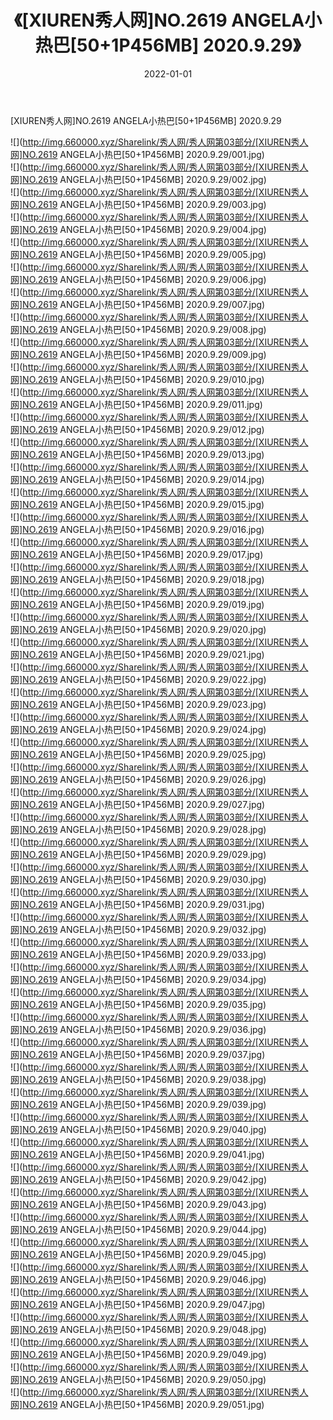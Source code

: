 ﻿---
layout: post
title:  《[XIUREN秀人网]NO.2619 ANGELA小热巴[50+1P456MB] 2020.9.29》
date:   2022-01-01
img: http://img.660000.xyz/Sharelink/秀人网/秀人网第03部分/[XIUREN秀人网]NO.2619 ANGELA小热巴[50+1P456MB] 2020.9.29/000.jpg
categories: [美女, 清纯, 唯美]
---

[XIUREN秀人网]NO.2619 ANGELA小热巴[50+1P456MB] 2020.9.29

 ![](http://img.660000.xyz/Sharelink/秀人网/秀人网第03部分/[XIUREN秀人网]NO.2619 ANGELA小热巴[50+1P456MB] 2020.9.29/001.jpg) <br>![](http://img.660000.xyz/Sharelink/秀人网/秀人网第03部分/[XIUREN秀人网]NO.2619 ANGELA小热巴[50+1P456MB] 2020.9.29/002.jpg) <br>![](http://img.660000.xyz/Sharelink/秀人网/秀人网第03部分/[XIUREN秀人网]NO.2619 ANGELA小热巴[50+1P456MB] 2020.9.29/003.jpg) <br>![](http://img.660000.xyz/Sharelink/秀人网/秀人网第03部分/[XIUREN秀人网]NO.2619 ANGELA小热巴[50+1P456MB] 2020.9.29/004.jpg) <br>![](http://img.660000.xyz/Sharelink/秀人网/秀人网第03部分/[XIUREN秀人网]NO.2619 ANGELA小热巴[50+1P456MB] 2020.9.29/005.jpg) <br>![](http://img.660000.xyz/Sharelink/秀人网/秀人网第03部分/[XIUREN秀人网]NO.2619 ANGELA小热巴[50+1P456MB] 2020.9.29/006.jpg) <br>![](http://img.660000.xyz/Sharelink/秀人网/秀人网第03部分/[XIUREN秀人网]NO.2619 ANGELA小热巴[50+1P456MB] 2020.9.29/007.jpg) <br>![](http://img.660000.xyz/Sharelink/秀人网/秀人网第03部分/[XIUREN秀人网]NO.2619 ANGELA小热巴[50+1P456MB] 2020.9.29/008.jpg) <br>![](http://img.660000.xyz/Sharelink/秀人网/秀人网第03部分/[XIUREN秀人网]NO.2619 ANGELA小热巴[50+1P456MB] 2020.9.29/009.jpg) <br>![](http://img.660000.xyz/Sharelink/秀人网/秀人网第03部分/[XIUREN秀人网]NO.2619 ANGELA小热巴[50+1P456MB] 2020.9.29/010.jpg) <br>![](http://img.660000.xyz/Sharelink/秀人网/秀人网第03部分/[XIUREN秀人网]NO.2619 ANGELA小热巴[50+1P456MB] 2020.9.29/011.jpg) <br>![](http://img.660000.xyz/Sharelink/秀人网/秀人网第03部分/[XIUREN秀人网]NO.2619 ANGELA小热巴[50+1P456MB] 2020.9.29/012.jpg) <br>![](http://img.660000.xyz/Sharelink/秀人网/秀人网第03部分/[XIUREN秀人网]NO.2619 ANGELA小热巴[50+1P456MB] 2020.9.29/013.jpg) <br>![](http://img.660000.xyz/Sharelink/秀人网/秀人网第03部分/[XIUREN秀人网]NO.2619 ANGELA小热巴[50+1P456MB] 2020.9.29/014.jpg) <br>![](http://img.660000.xyz/Sharelink/秀人网/秀人网第03部分/[XIUREN秀人网]NO.2619 ANGELA小热巴[50+1P456MB] 2020.9.29/015.jpg) <br>![](http://img.660000.xyz/Sharelink/秀人网/秀人网第03部分/[XIUREN秀人网]NO.2619 ANGELA小热巴[50+1P456MB] 2020.9.29/016.jpg) <br>![](http://img.660000.xyz/Sharelink/秀人网/秀人网第03部分/[XIUREN秀人网]NO.2619 ANGELA小热巴[50+1P456MB] 2020.9.29/017.jpg) <br>![](http://img.660000.xyz/Sharelink/秀人网/秀人网第03部分/[XIUREN秀人网]NO.2619 ANGELA小热巴[50+1P456MB] 2020.9.29/018.jpg) <br>![](http://img.660000.xyz/Sharelink/秀人网/秀人网第03部分/[XIUREN秀人网]NO.2619 ANGELA小热巴[50+1P456MB] 2020.9.29/019.jpg) <br>![](http://img.660000.xyz/Sharelink/秀人网/秀人网第03部分/[XIUREN秀人网]NO.2619 ANGELA小热巴[50+1P456MB] 2020.9.29/020.jpg) <br>![](http://img.660000.xyz/Sharelink/秀人网/秀人网第03部分/[XIUREN秀人网]NO.2619 ANGELA小热巴[50+1P456MB] 2020.9.29/021.jpg) <br>![](http://img.660000.xyz/Sharelink/秀人网/秀人网第03部分/[XIUREN秀人网]NO.2619 ANGELA小热巴[50+1P456MB] 2020.9.29/022.jpg) <br>![](http://img.660000.xyz/Sharelink/秀人网/秀人网第03部分/[XIUREN秀人网]NO.2619 ANGELA小热巴[50+1P456MB] 2020.9.29/023.jpg) <br>![](http://img.660000.xyz/Sharelink/秀人网/秀人网第03部分/[XIUREN秀人网]NO.2619 ANGELA小热巴[50+1P456MB] 2020.9.29/024.jpg) <br>![](http://img.660000.xyz/Sharelink/秀人网/秀人网第03部分/[XIUREN秀人网]NO.2619 ANGELA小热巴[50+1P456MB] 2020.9.29/025.jpg) <br>![](http://img.660000.xyz/Sharelink/秀人网/秀人网第03部分/[XIUREN秀人网]NO.2619 ANGELA小热巴[50+1P456MB] 2020.9.29/026.jpg) <br>![](http://img.660000.xyz/Sharelink/秀人网/秀人网第03部分/[XIUREN秀人网]NO.2619 ANGELA小热巴[50+1P456MB] 2020.9.29/027.jpg) <br>![](http://img.660000.xyz/Sharelink/秀人网/秀人网第03部分/[XIUREN秀人网]NO.2619 ANGELA小热巴[50+1P456MB] 2020.9.29/028.jpg) <br>![](http://img.660000.xyz/Sharelink/秀人网/秀人网第03部分/[XIUREN秀人网]NO.2619 ANGELA小热巴[50+1P456MB] 2020.9.29/029.jpg) <br>![](http://img.660000.xyz/Sharelink/秀人网/秀人网第03部分/[XIUREN秀人网]NO.2619 ANGELA小热巴[50+1P456MB] 2020.9.29/030.jpg) <br>![](http://img.660000.xyz/Sharelink/秀人网/秀人网第03部分/[XIUREN秀人网]NO.2619 ANGELA小热巴[50+1P456MB] 2020.9.29/031.jpg) <br>![](http://img.660000.xyz/Sharelink/秀人网/秀人网第03部分/[XIUREN秀人网]NO.2619 ANGELA小热巴[50+1P456MB] 2020.9.29/032.jpg) <br>![](http://img.660000.xyz/Sharelink/秀人网/秀人网第03部分/[XIUREN秀人网]NO.2619 ANGELA小热巴[50+1P456MB] 2020.9.29/033.jpg) <br>![](http://img.660000.xyz/Sharelink/秀人网/秀人网第03部分/[XIUREN秀人网]NO.2619 ANGELA小热巴[50+1P456MB] 2020.9.29/034.jpg) <br>![](http://img.660000.xyz/Sharelink/秀人网/秀人网第03部分/[XIUREN秀人网]NO.2619 ANGELA小热巴[50+1P456MB] 2020.9.29/035.jpg) <br>![](http://img.660000.xyz/Sharelink/秀人网/秀人网第03部分/[XIUREN秀人网]NO.2619 ANGELA小热巴[50+1P456MB] 2020.9.29/036.jpg) <br>![](http://img.660000.xyz/Sharelink/秀人网/秀人网第03部分/[XIUREN秀人网]NO.2619 ANGELA小热巴[50+1P456MB] 2020.9.29/037.jpg) <br>![](http://img.660000.xyz/Sharelink/秀人网/秀人网第03部分/[XIUREN秀人网]NO.2619 ANGELA小热巴[50+1P456MB] 2020.9.29/038.jpg) <br>![](http://img.660000.xyz/Sharelink/秀人网/秀人网第03部分/[XIUREN秀人网]NO.2619 ANGELA小热巴[50+1P456MB] 2020.9.29/039.jpg) <br>![](http://img.660000.xyz/Sharelink/秀人网/秀人网第03部分/[XIUREN秀人网]NO.2619 ANGELA小热巴[50+1P456MB] 2020.9.29/040.jpg) <br>![](http://img.660000.xyz/Sharelink/秀人网/秀人网第03部分/[XIUREN秀人网]NO.2619 ANGELA小热巴[50+1P456MB] 2020.9.29/041.jpg) <br>![](http://img.660000.xyz/Sharelink/秀人网/秀人网第03部分/[XIUREN秀人网]NO.2619 ANGELA小热巴[50+1P456MB] 2020.9.29/042.jpg) <br>![](http://img.660000.xyz/Sharelink/秀人网/秀人网第03部分/[XIUREN秀人网]NO.2619 ANGELA小热巴[50+1P456MB] 2020.9.29/043.jpg) <br>![](http://img.660000.xyz/Sharelink/秀人网/秀人网第03部分/[XIUREN秀人网]NO.2619 ANGELA小热巴[50+1P456MB] 2020.9.29/044.jpg) <br>![](http://img.660000.xyz/Sharelink/秀人网/秀人网第03部分/[XIUREN秀人网]NO.2619 ANGELA小热巴[50+1P456MB] 2020.9.29/045.jpg) <br>![](http://img.660000.xyz/Sharelink/秀人网/秀人网第03部分/[XIUREN秀人网]NO.2619 ANGELA小热巴[50+1P456MB] 2020.9.29/046.jpg) <br>![](http://img.660000.xyz/Sharelink/秀人网/秀人网第03部分/[XIUREN秀人网]NO.2619 ANGELA小热巴[50+1P456MB] 2020.9.29/047.jpg) <br>![](http://img.660000.xyz/Sharelink/秀人网/秀人网第03部分/[XIUREN秀人网]NO.2619 ANGELA小热巴[50+1P456MB] 2020.9.29/048.jpg) <br>![](http://img.660000.xyz/Sharelink/秀人网/秀人网第03部分/[XIUREN秀人网]NO.2619 ANGELA小热巴[50+1P456MB] 2020.9.29/049.jpg) <br>![](http://img.660000.xyz/Sharelink/秀人网/秀人网第03部分/[XIUREN秀人网]NO.2619 ANGELA小热巴[50+1P456MB] 2020.9.29/050.jpg) <br>![](http://img.660000.xyz/Sharelink/秀人网/秀人网第03部分/[XIUREN秀人网]NO.2619 ANGELA小热巴[50+1P456MB] 2020.9.29/051.jpg) <br>
